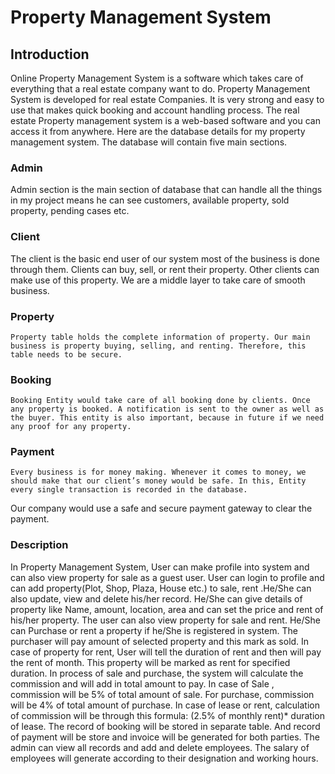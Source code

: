# Property Management System

## Introduction
Online Property Management System is a software which takes care of everything that a real estate company want to do. Property Management System is developed for real estate Companies.
It is very strong and easy to use that makes quick booking and account handling process. The real estate Property management system is a web-based software and you can access it from anywhere.
Here are the database details for my property management system. The database will contain five main sections.
### Admin
 Admin section is the main section of database that can handle all the things in my project means he can see customers, available property, sold property, pending cases etc.
### Client
 The client is the basic end user of our system most of the business is done through them. Clients can buy, sell, or rent their property. Other clients can make use of this property. We are a middle layer to take care of smooth business. 
### Property
	Property table holds the complete information of property. Our main business is property buying, selling, and renting. Therefore, this table needs to be secure.
### Booking
	Booking Entity would take care of all booking done by clients. Once any property is booked. A notification is sent to the owner as well as the buyer. This entity is also important, because in future if we need any proof for any property.
### Payment
	Every business is for money making. Whenever it comes to money, we should make that our client’s money would be safe. In this, Entity every single transaction is recorded in the database.
Our company would use a safe and secure payment gateway to clear the payment.

### Description
In Property Management System, User can make profile into system and can also view property for sale as a guest user. User can login to profile and can add property(Plot, Shop, Plaza, House etc.) to sale, rent .He/She can also update, view and delete his/her record. He/She can give details of property like Name, amount, location, area and can set the price and rent of his/her property. The user can also view property for sale and rent. He/She  can Purchase or rent a property if he/She is registered in system. The purchaser will pay amount of selected property and this mark as sold. In case of property for rent, User will tell the duration of rent and then will pay the rent of month. This property will be marked as rent for specified duration. In process of sale and purchase, the system will calculate the commission and will add in total amount to pay. In case of Sale , commission will be 5% of total amount of sale. For purchase, commission will be 4% of total amount of purchase. In case of lease or rent, calculation of commission will be through this formula: (2.5% of monthly rent)* duration of lease. The  record of booking will be stored in separate table. And record of payment will be store and invoice will be generated for both parties. The admin can view all records and add and delete employees. The salary of employees will generate according to their designation and working hours.
